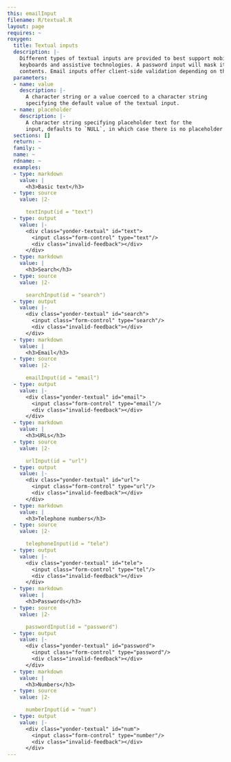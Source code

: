 ```yaml
---
this: emailInput
filename: R/textual.R
layout: page
requires: ~
roxygen:
  title: Textual inputs
  description: |-
    Different types of textual inputs are provided to best support mobile
    keyboards and assistive technologies. A password input will mask its
    contents. Email inputs offer client-side validation depending on the browser.
  parameters:
  - name: value
    description: |-
      A character string or a value coerced to a character string
      specifying the default value of the textual input.
  - name: placeholder
    description: |-
      A character string specifying placeholder text for the
      input, defaults to `NULL`, in which case there is no placeholder text.
  sections: []
  return: ~
  family: ~
  name: ~
  rdname: ~
  examples:
  - type: markdown
    value: |
      <h3>Basic text</h3>
  - type: source
    value: |2-

      textInput(id = "text")
  - type: output
    value: |-
      <div class="yonder-textual" id="text">
        <input class="form-control" type="text"/>
        <div class="invalid-feedback"></div>
      </div>
  - type: markdown
    value: |
      <h3>Search</h3>
  - type: source
    value: |2-

      searchInput(id = "search")
  - type: output
    value: |-
      <div class="yonder-textual" id="search">
        <input class="form-control" type="search"/>
        <div class="invalid-feedback"></div>
      </div>
  - type: markdown
    value: |
      <h3>Email</h3>
  - type: source
    value: |2-

      emailInput(id = "email")
  - type: output
    value: |-
      <div class="yonder-textual" id="email">
        <input class="form-control" type="email"/>
        <div class="invalid-feedback"></div>
      </div>
  - type: markdown
    value: |
      <h3>URLs</h3>
  - type: source
    value: |2-

      urlInput(id = "url")
  - type: output
    value: |-
      <div class="yonder-textual" id="url">
        <input class="form-control" type="url"/>
        <div class="invalid-feedback"></div>
      </div>
  - type: markdown
    value: |
      <h3>Telephone numbers</h3>
  - type: source
    value: |2-

      telephoneInput(id = "tele")
  - type: output
    value: |-
      <div class="yonder-textual" id="tele">
        <input class="form-control" type="tel"/>
        <div class="invalid-feedback"></div>
      </div>
  - type: markdown
    value: |
      <h3>Passwords</h3>
  - type: source
    value: |2-

      passwordInput(id = "password")
  - type: output
    value: |-
      <div class="yonder-textual" id="password">
        <input class="form-control" type="password"/>
        <div class="invalid-feedback"></div>
      </div>
  - type: markdown
    value: |
      <h3>Numbers</h3>
  - type: source
    value: |2-

      numberInput(id = "num")
  - type: output
    value: |-
      <div class="yonder-textual" id="num">
        <input class="form-control" type="number"/>
        <div class="invalid-feedback"></div>
      </div>
---
```

